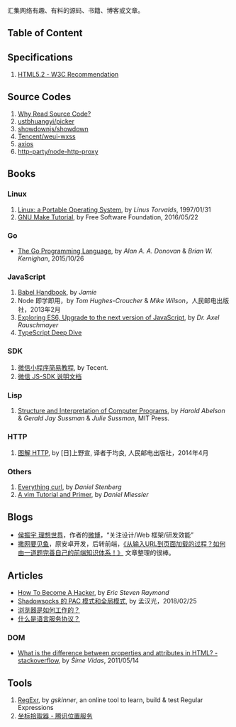 汇集网络有趣、有料的源码、书籍、博客或文章。

## Table of Content

## Specifications

1. [HTML5.2 - W3C Recommendation](https://www.w3.org/TR/html/)

## Source Codes

1. [Why Read Source Code?](./source-code/README.md)
1. [ustbhuangyi/picker](./source-code/ustbhuangyi/picker/README.md)
1. [showdownjs/showdown](./source-code/showdownjs/showdown/README.md)
1. [Tencent/weui-wxss](./source-code/tencent/weui-wxss/README.md)
1. [axios](./source-code/axios/README.md)
1. [http-party/node-http-proxy](./source-code/http-party/node-http-proxy/README.md)

## Books

### Linux

1. [Linux: a Portable Operating System](https://www.cs.helsinki.fi/u/kutvonen/index_files/linus.pdf), by *Linus Torvalds*, 1997/01/31
1. [GNU Make Tutorial](http://www.gnu.org/software/make/manual/html_node/index.html), by Free Software Foundation, 2016/05/22

### Go

- [The Go Programming Language](http://www.gopl.io/), by *Alan A. A. Donovan* & *Brian W. Kernighan*, 2015/10/26

### JavaScript

1. [Babel Handbook](https://github.com/jamiebuilds/babel-handbook), by *Jamie*
1. Node 即学即用，by *Tom Hughes-Croucher* & *Mike Wilson*，人民邮电出版社，2013年2月
1. [Exploring ES6, Upgrade to the next version of JavaScript](http://exploringjs.com/es6/index.html), by *Dr. Axel Rauschmayer*
1. [TypeScript Deep Dive](https://github.com/basarat/typescript-book/)

### SDK

1. [微信小程序简易教程](https://mp.weixin.qq.com/debug/wxadoc/dev/index.html), by Tecent.
2. [微信 JS-SDK 说明文档](sdks/weixin.md)

### Lisp

1. [Structure and Interpretation of Computer Programs](https://mitpress.mit.edu/sicp/full-text/book/book.html), by *Harold Abelson* & *Gerald Jay Sussman* & *Julie Sussman*, MIT Press.

### HTTP

1. [图解 HTTP](https://book.douban.com/subject/25863515/), by [日]上野宣, 译者于均良, 人民邮电出版社，2014年4月

### Others

1. [Everything curl](https://ec.haxx.se/), by *Daniel Stenberg*
1. [A vim Tutorial and Primer](https://danielmiessler.com/study/vim/), by *Daniel Miessler*

## Blogs

- [侯振宇 理想世界](http://www.cnblogs.com/sskyy/)，作者的[微博](https://weibo.com/u/1856964593)，“关注设计/Web 框架/研发效能”
- [撒网要见鱼](http://www.dailichun.com)，原安卓开发，后转前端，[《从输入URL到页面加载的过程？如何由一道题完善自己的前端知识体系！》](http://www.dailichun.com/2018/03/12/whenyouenteraurl.html) 文章整理的很棒。

## Articles

- [How To Become A Hacker](http://www.catb.org/esr/faqs/hacker-howto.html), by *Eric Steven Raymond*
- [Shadowsocks 的 PAC 模式和全局模式](https://hamger.github.io/2018/02/25/Shadowsocks%E7%9A%84PAC%E6%A8%A1%E5%BC%8F%E4%B8%8E%E5%85%A8%E5%B1%80%E6%A8%A1%E5%BC%8F/), by 孟汉光，2018/02/25
- [浏览器是如何工作的？](articles/how-browser-works.md)
- [什么是语言服务协议？](articles/language-server-protocol/README.md)

### DOM

- [What is the difference between properties and attributes in HTML? - stackoverflow](https://stackoverflow.com/questions/6003819/what-is-the-difference-between-properties-and-attributes-in-html), by *Šime Vidas*, 2011/05/14

## Tools

1. [RegExr](https://regexr.com/), by *gskinner*, an online tool to learn, build & test Regular Expressions
2. [坐标拾取器 - 腾讯位置服务](http://lbs.qq.com/tool/getpoint/index.html)
